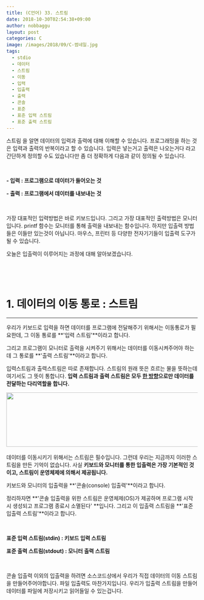 ```yaml
---
title: (C언어) 33. 스트림
date: 2018-10-30T02:54:38+09:00
author: nobbaggu
layout: post
categories: C
image: /images/2018/09/C-썸네일.jpg
tags:
  - stdio
  - 데이터
  - 스트림
  - 이동
  - 입력
  - 입출력
  - 출력
  - 콘솔
  - 표준
  - 표준 입력 스트림
  - 표준 출력 스트림
---
```

스트림 을 알면 데이터의 입력과 출력에 대해 이해할 수 있습니다. 프로그래밍을 하는 것은 입력과 출력의 반복이라고 할 수 있습니다. 입력은 넣는거고 출력은 나오는거다 라고 간단하게 정의할 수도 있습니다만 좀 더 정확하게 다음과 같이 정의될 수 있습니다.

&nbsp;

**- 입력 : 프로그램으로 데이터가 들어오는 것**

**- 출력 : 프로그램에서 데이터를 내보내는 것**

&nbsp;

가장 대표적인 입력방법은 바로 키보드입니다. 그리고 가장 대표적인 출력방법은 모니터입니다. printf 함수는 모니터를 통해 출력을 내보내는 함수입니다. 하지만 입출력 방법들은 이들만 있는것이 아닙니다. 마우스, 프린터 등 다양한 전자기기들이 입출력 도구가 될 수 있습니다.

오늘은 입출력이 이루어지는 과정에 대해 알아보겠습니다.

&nbsp;

&nbsp;

# 1. 데이터의 이동 통로 : 스트림

* * *

우리가 키보드로 입력을 하면 데이터를 프로그램에 전달해주기 위해서는 이동통로가 필요한데, 그 이동 통로를 **'입력 스트림'**이라고 합니다.

그리고 프로그램이 모니터로 출력을 시켜주기 위해서는 데이터를 이동시켜주어야 하는데 그 통로를 **'출력 스트림'**이라고 합니다.

입력스트림과 출력스트림은 따로 존재합니다. 스트림의 원래 뜻은 흐르는 물을 뜻하는데 여기서도 그 뜻이 통합니다. **입력 스트림과 출력 스트림은 모두 <span style="text-decoration: underline;">한 방향</span>으로만 데이터를 전달하는 다리역할을 합니다.**

<img class="aligncenter  wp-image-1036" src="/images/2018/09/A.jpg" alt="" width="719" height="143" srcset="/images/2018/09/A.jpg 900w, /images/2018/09/A-300x60.jpg 300w, /images/2018/09/A-768x153.jpg 768w" sizes="(max-width: 719px) 100vw, 719px" /> 

데이터를 이동시키기 위해서는 스트림은 필수입니다. 그런데 우리는 지금까지 이러한 스트림을 만든 기억이 없습니다. 사실 **키보드와 모니터를 통한 입출력은 가장 기본적인 것이고, 스트림이 운영체제에 의해서 제공됩니다.**

키보드와 모니터의 입출력을 **'콘솔(console) 입출력'**이라고 합니다.

정리하자면 **'콘솔 입출력을 위한 스트림은 운영체제(OS)가 제공하며 프로그램 시작시 생성되고 프로그램 종료시 소멸된다' **입니다. 그리고 이 입출력 스트림을 **'표준 입출력 스트림'**이라고 합니다.

&nbsp;

**표준 입력 스트림(stdin) : 키보드 입력 스트림**

**표준 출력 스트림(stdout) : 모니터 출력 스트림**

&nbsp;

콘솔 입출력 이외의 입출력을 하려면 소스코드상에서 우리가 직접 데이터의 이동 스트림을 만들어주어야합니다. 파일 입출력도 마찬가지입니다. 우리가 입출력 스트림을 만들어 데이터를 파일에 저장시키고 읽어들일 수 있는겁니다.